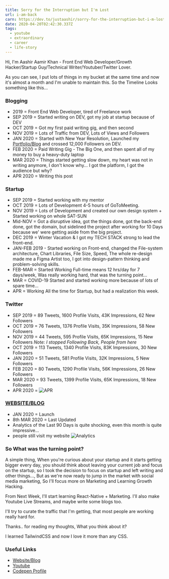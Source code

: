 ```yaml
---
title: Sorry for the Interruption but I'm Lost
url: i-am-back
carn: https://dev.to/justaashir/sorry-for-the-interruption-but-i-m-lost-4n61
date: 2020-04-20T02:42:30.337Z
tags:
  - youtube
  - extraordinary
  - career
  - life-story
---
```

Hi, I'm Aashir Aamir Khan - Front End Web Developer/Growth Hacker/Startup Guy/Technical Writer/Youtuber/Twitter Lover.

As you can see, I put lots of things in my bucket at the same time and now it's almost a month and I'm unable to maintain this. So the Timeline Looks something like this...

### Blogging 
- 2019 = Front End Web Developer, tired of Freelance work
- SEP 2019 = Started writing on DEV, got my job at startup because of DEV
- OCT 2019 = Got my first paid writing gig, and then second
- NOV 2019 = Lots of Traffic from DEV, Lots of Views and Followers
- JAN 2020 = Started with New Year Resolution, Launched my [Portfolio/Blog](justaashir.com) and crossed 12,000 Followers on DEV.
- FEB 2020 = Paid Writing Gig - The Big One, and then spent all of my money to buy a heavy-duty laptop
- MAR 2020 = Things started getting slow down, my heart was not in writing anymore, I don't know why...  I got the platform, I got the audience but why?
- APR 2020 = Writing this post

### Startup
- SEP 2019 = Started working with my mentor
- OCT 2019 = Lots of Development 4-5 hours of GoToMeeting.
- NOV 2019 = Lots of Development and created our own design system + Started working on whole SAT-SUN
- Mid-NOV = Got a disruptive idea, got the things done, got the back-end done, got the domain, but sidelined the project after working for 10 Days because we' were getting aside from the big project.
- DEC 2019 = Winter Vacation & I got my TECH STACK strong to lead the front-end.
- JAN-FEB 2019 - Started working on Front-end, changed the File-system architecture, Chart Libraries, File Size, Speed, The whole re-design made me a Figma Artist too, I got into design-pattern thinking and problem-solving skills.
- FEB-MAR = Started Working Full-time means 12 hrs/day for 7 days/week, Was really working hard, that was the turning point...
- MAR = COVID-19 Started and started working more because of lots of spare time...
- APR = Working All the time for Startup, but had a realization this week.

### Twitter
- SEP 2019 = 89 Tweets, 1600 Profile Visits, 43K Impressions, 62 New Followers
- OCT 2019 = 76 Tweets, 1376 Profile Visits, 35K Impressions, 58 New Followers
- NOV 2019 = 44 Tweets, 595 Profile Visits, 65K Impressions, 15 New Followers
*Note: I stopped Following Back, People from here*
- OCT 2019 = 113 Tweets, 1340 Profile Visits, 83K Impressions, 30 New Followers
- JAN 2020 = 51 Tweets, 581 Profile Visits, 32K Impressions, 5 New Followers
- FEB 2020 = 80 Tweets, 1290 Profile Visits, 56K Impressions, 26 New Followers
- MAR 2020 = 93 Tweets, 1399 Profile Visits, 65K Impressions, 18 New Followers
- APR 2020 = ![APR](https://dev-to-uploads.s3.amazonaws.com/i/1fv8makcpe1vqidvjhzj.png)

### [WEBSITE/BLOG](https://www.justaashir.com)
- JAN 2020 = Launch 
- 8th MAR 2020 = Last Updated 
- Analytics of the Last 90 Days is quite shocking, even this month is quite impressive...
- people still visit my website
![Analytics](https://dev-to-uploads.s3.amazonaws.com/i/smc3379l8r06pgatzoxi.png)


### So What was the turning point?
A simple thing, When you're curious about your startup and it starts getting bigger every day, you should think about leaving your current job and focus on the startup, so I took the decision to focus on startup and left writing and other things..., But as we're now ready to jump in the market with social media marketing, So I'll focus more on Marketing and Learning Growth Hacking.

From Next Week, I'll start learning React-Native + Marketing. I'll also make Youtube Live Streams, and maybe write some blogs too.

I'll try to curate the traffic that I'm getting, that most people are working really hard for.


Thanks.. for reading my thoughts, What you think about it?

I learned TailwindCSS and now I love it more than any CSS.

### Useful Links
 - [Website/Blog](https://www.justaashir.com)
 - [Youtube](https://www.youtube.com/channel/UC3zXkVhnaJfBigCsP6d0QSQ)
 - [Codepen Profile](https://codepen.io/justaashir)






 